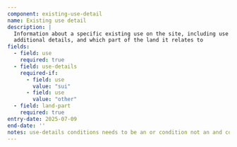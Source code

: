 ```yaml
---
component: existing-use-detail
name: Existing use detail
description: |
  Information about a specific existing use on the site, including use class,
  additional details, and which part of the land it relates to
fields:
  - field: use
    required: true
  - field: use-details
    required-if:
      - field: use
        value: "sui"
      - field: use
        value: "other"
  - field: land-part
    required: true
entry-date: 2025-07-09
end-date: ''
notes: use-details conditions needs to be an or condition not an and condition
---
```

